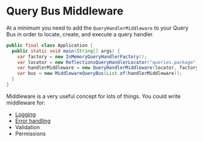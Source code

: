 # Query Bus Middleware

At a minimum you need to add the `QueryHandlerMiddleware` to your Query Bus in order to locate, create, and execute a query handler.

```java
public final class Application {
  public static void main(String[] args) {
    var factory = new InMemoryQueryHandlerFactory();
    var locator = new ReflectionsQueryHandlerLocator("queries.package");
    var handlerMiddleware = new QueryHandlerMiddleware(locator, factory);
    var bus = new MiddlewareQueryBus(List.of(handlerMiddleware));
  }
}
```

Middleware is a very useful concept for lots of things.
You could write middleware for:

- [Logging](https://github.com/MontealegreLuis/service-buses-middleware/blob/main/docs/query-bus/logging.md)
- [Error handling](https://github.com/MontealegreLuis/service-buses-middleware/blob/main/docs/query-bus/error-handler.md)
- Validation
- Permissions
